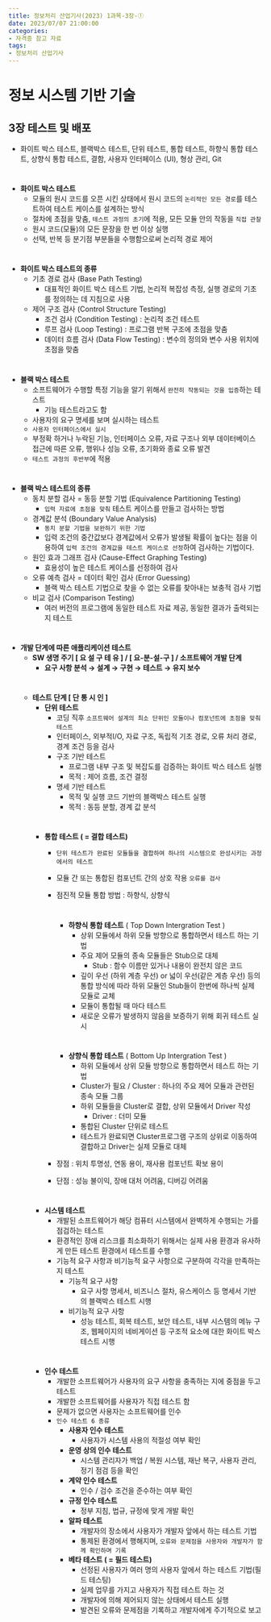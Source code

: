 ```yaml
---
title: 정보처리 산업기사(2023) 1과목-3장-①
date: 2023/07/07 21:00:00
categories:
- 자격증 참고 자료
tags:
- 정보처리 산업기사
---
```


# 정보 시스템 기반 기술

## 3장 테스트 및 배포

- 화이트 박스 테스트, 블랙박스 테스트, 단위 테스트, 통합 테스트, 하향식 통합 테스트, 상향식 통합 테스트, 결함, 사용자 인터페이스 (UI), 형상 관리, Git
#
- **화이트 박스 테스트**
    - 모듈의 원시 코드를 오픈 시킨 상태에서 원시 코드의 `논리적인 모든 경로`를 테스트하여 테스트 케이스를 설계하는 방식
    - 절차에 초점을 맞춤, `테스트 과정의 초기`에 적용, 모든 모듈 안의 작동을 `직접 관찰`
    - 원시 코드(모듈)의 모든 문장을 한 번 이상 실행
    - 선택, 반복 등 분기점 부분들을 수행함으로써 논리적 경로 제어
#
- **화이트 박스 테스트의 종류**
    - 기초 경로 검사 (Base Path Testing)
        - 대표적인 화이트 박스 테스트 기법, 논리적 복잡성 측정, 실행 경로의 기초를 정의하는 데 지침으로 사용
    - 제어 구조 검사 (Control Structure Testing)
        - 조건 검사 (Condition Testing) : 논리적 조건 테스트
        - 루프 검사 (Loop Testing) : 프로그램 반복 구조에 초점을 맞춤
        - 데이터 흐름 검사 (Data Flow Testing) : 변수의 정의와 변수 사용 위치에 초점을 맞춤
#
- **블랙 박스 테스트**
    - 소프트웨어가 수행할 특정 기능을 알기 위해서 `완전히 작동되는 것을 입증`하는 테스트
        - 기능 테스트라고도 함
    - 사용자의 요구 명세를 보며 실시하는 테스트
    - `사용자 인터페이스에서 실시`
    - 부정확 하거나 누락된 기능, 인터페이스 오류, 자료 구조나 외부 데이터베이스 접근에 따른 오류, 행위나 성능 오류, 초기화와 종료 오류 발견
    - `테스트 과정의 후반부`에 적용
#
- **블랙 박스 테스트의 종류**
    - 동치 분할 검사 = 동등 분할 기법 (Equivalence Partitioning Testing)
        - `입력 자료에 초점을 맞춰` 테스트 케이스를 만들고 검사하는 방법
    - 경계값 분석 (Boundary Value Analysis)
        - `동치 분할 기법을 보완하기 위한 기법`
        - 입력 조건의 중간값보다 경계값에서 오류가 발생될 확률이 높다는 점을 이용하여 `입력 조건의 경계값을 테스트 케이스로 선정`하여 검사하는 기법이다.
    - 원인 효과 그래프 검사 (Cause-Effect Graphing Testing)
        - 효용성이 높은 테스트 케이스를 선정하여 검사
    - 오류 예측 검사 = 데이터 확인 검사 (Error Guessing)
        - 블랙 박스 테스트 기법으로 찾을 수 없는 오류를 찾아내는 보충적 검사 기법
    - 비교 검사 (Comparison Testing)
        - 여러 버전의 프로그램에 동일한 테스트 자료 제공, 동일한 결과가 출력되는지 테스트
#        
- **개발 단계에 따른 애플리케이션 테스트**
    - **SW 생명 주기 [ 요 설 구 테 유 ] / [ 요-분-설-구 ] / 소프트웨어 개발 단계**
        - **요구 사항 분석 → 설계 → 구현 → 테스트 → 유지 보수**
    #    
    - **테스트 단계 [ 단 통 시 인 ]**
        - **단위 테스트**
            - 코딩 직후 `소프트웨어 설계의 최소 단위인 모듈이나 컴포넌트에 초점을 맞춰 테스트`
            - 인터페이스, 외부적I/O, 자료 구조, 독립적 기초 경로, 오류 처리 경로, 경계 조건 등을 검사
            - 구조 기반 테스트
                - 프로그램 내부 구조 및 복잡도를 검증하는 화이트 박스 테스트 실행
                - 목적 : 제어 흐름, 조건 결정
            - 명세 기반 테스트
                - 목적 및 실행 코드 기반의 블랙박스 테스트 실행
                - 목적 : 동등 분할, 경계 값 분석
        #        
        - **통합 테스트 ( = 결합 테스트)**
            - `단위 테스트가 완료된 모듈들을 결합하여 하나의 시스템으로 완성시키는 과정에서의 테스트`
            - 모듈 간 또는 통합된 컴포넌트 간의 상호 작용 `오류를 검사`
            - 점진적 모듈 통합 방법 : 하향식, 상향식
                #
                - **하향식 통합 테스트** ( Top Down Intergration Test )
                    - 상위 모듈에서 하위 모듈 방향으로 통합하면서 테스트 하는 기법
                    - 주요 제어 모듈의 종속 모듈들은 Stub으로 대체
                        - Stub : 함수 이름만 있거나 내용이 완전치 않은 코드
                    - 깊이 우선 (하위 계층 우선) or 넓이 우선(같은 계층 우선) 등의 통합 방식에 따라 하위 모듈인 Stub들이 한번에 하나씩 실제 모듈로 교체
                    - 모듈이 통합될 때 마다 테스트
                    - 새로운 오류가 발생하지 않음을 보증하기 위해 회귀 테스트 실시
                #    
                - **상향식 통합 테스트** ( Bottom Up Intergration Test )
                    - 하위 모듈에서 상위 모듈 방향으로 통합하면서 테스트 하는 기법
                    - Cluster가 필요 / Cluster : 하나의 주요 제어 모듈과 관련된 종속 모듈 그룹
                    - 하위 모듈들을 Cluster로 결합, 상위 모듈에서 Driver 작성
                        - Driver : 더미 모듈
                    - 통합된 Cluster 단위로 테스트
                    - 테스트가 완료되면 Cluster프로그램 구조의 상위로 이동하여 결합하고 Driver는 실제 모듈로 대체
                    
            - 장점 : 위치 투명성, 연동 용이, 재사용 컴포넌트 확보 용이
            - 단점 : 성능 불이익, 장애 대처 어려움, 디버깅 어려움
        #    
        - **시스템 테스트**
            - 개발된 소프트웨어가 해당 컴퓨터 시스템에서 완벽하게 수행되는 가를 점검하는 테스트
            - 환경적인 장애 리스크를 최소화하기 위해서는 실제 사용 환경과 유사하게 만든 테스트 환경에서 테스트를 수행
            - 기능적 요구 사항과 비기능적 요구 사항으로 구분하여 각각을 만족하는지 테스트
                - 기능적 요구 사항
                    - 요구 사항 명세서, 비즈니스 절차, 유스케이스 등 명세서 기반의 블랙박스 테스트 시행
                - 비기능적 요구 사항
                    - 성능 테스트, 회복 테스트, 보안 테스트, 내부 시스템의 메뉴 구조, 웹페이지의 네비게이션 등 구조적 요소에 대한 화이트 박스 테스트 시행
        #            
        - **인수 테스트**
            - 개발한 소프트웨어가 사용자의 요구 사항을 충족하는 지에 중점을 두고 테스트
            - 개발한 소프트웨어를 사용자가 직접 테스트 함
            - 문제가 없으면 사용자는 소프트웨어를 인수
            - `인수 테스트 6 종류`
                - **사용자 인수 테스트**
                    - 사용자가 시스템 사용의 적절성 여부 확인
                - **운영 상의 인수 테스트**
                    - 시스템 관리자가 백업 / 복원 시스템, 재난 복구, 사용자 관리, 정기 점검 등을 확인
                - **계약 인수 테스트**
                    - 인수 / 검수 조건을 준수하는 여부 확인
                - **규정 인수 테스트**
                    - 정부 지침, 법규, 규정에 맞게 개발 확인
                - **알파 테스트**
                    - 개발자의 장소에서 사용자가 개발자 앞에서 하는 테스트 기법
                    - 통제된 환경에서 행해지며, `오류와 문제점을 사용자와 개발자가 함께 확인하며 기록`
                - **베타 테스트 ( = 필드 테스트)**
                    - 선정된 사용자가 여러 명의 사용자 앞에서 하는 테스트 기법(필드 테스팅)
                    - 실제 업무를 가지고 사용자가 직접 테스트 하는 것
                    - 개발자에 의해 제어되지 않는 상태에서 테스트 실행
                    - 발견된 오류와 문제점을 기록하고 개발자에게 주기적으로 보고